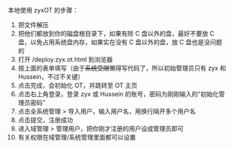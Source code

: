 本地使用 zyxOT 的步骤：

1. 把文件解压
2. 把他们都放到你的磁盘根目录下，如果有除 C 盘以外的盘，最好不要放 C 盘，以免占用系统盘内存，如果实在没有 C 盘以外的盘，放 C 盘也是没问题的
3. 打开 /deploy.zyx.ot.html 到浏览器
4. 按上面的表单填写（由于~~系统受限~~懒得写代码了，所以初始管理员只有 zyx 和 Hussein，不过不关键）
5. 点击完成，会初始化 OT，并跳转至 OT 主页
6. 点击右上角登录，登录 zyx 或 Hussein 的账号，密码为刚刚输入的“初始化管理员密码”
7. 点击全系统管理 > 导入用户，输入用户名，用换行隔开多个用户名
8. 点击提交，注册成功
9. 进入域管理 > 管理用户，把你刚才注册的用户设成管理员即可
10. 有关权限在域管理/系统管理里面都可以设置
